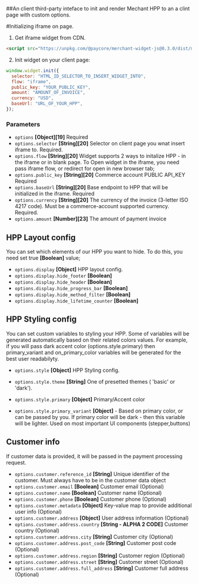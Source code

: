 ##An client third-party inteface to init and render Mechant HPP to an a clint page with custom options.

#Initializing iframe on page.

1. Get iframe widget from CDN.

```html
<script src="https://unpkg.com/@paycore/merchant-widget-js@0.3.0/dist/merchantWidget.umd.min.js"></script>
```

2. Init widget on your client page:

```javascript
window.widget.init({
  selector: "HTML_ID_SELECTOR_TO_INSERT_WIDGET_INTO",
  flow: "iframe",
  public_key: "YOUR_PUBLIC_KEY",
  amount: "AMOUNT_OF_INVOICE",
  currency: "USD",
  baseUrl: "URL_OF_YOUR_HPP",
});
```

### Parameters

- `options` **[Object][19]** Required
- `options.selector` **[String][20]** Selector on client page you wnat insert iframe to. Required.
- `options.flow` **[String][20]** Widget supports 2 ways to initalize HPP - in the iframe or in blank page.
  To Open widget in the iframe, you need pass iframe flow, or redirect for open in new browser tab;
- `options.public_key` **[String][20]** Commerce account PUBLIC API_KEY Required
- `options.baseUrl` **[String][20]** Base endpoint to HPP that will be initialized in the iframe. Required
- `options.currency` **[String][20]** The currency of the invoice (3-letter ISO 4217 code). Must be a commerce-account supported currency. Required.
- `options.amount` **[Number][23]** The amount of payment invoice

## HPP Layout config

You can set which elements of our HPP you want to hide.
To do this, you need set true **[Boolean]** value;

- `options.display` **[Object]** HPP layout config.
- `options.display.hide_footer` **[Boolean]**
- `options.display.hide_header` **[Boolean]**
- `options.display.hide_progress_bar` **[Boolean]**
- `options.display.hide_method_filter` **[Boolean]**
- `options.display.hide_lifetime_counter` **[Boolean]**

## HPP Styling config

You can set custom variables to styling your HPP.
Some of variables will be generated automatically based on their related colors values. For example, if you will pass dark accent color (options.style.primary) then primary_variant and on_primary_color variables will be generated for the best user readabilyty.

- `options.style` **[Object]** HPP Styling config.

- `options.style.theme` **[String]** One of presetted themes ( 'basic' or 'dark').
  <!-- - `options.style.success_color` **[Object]** Color of success element 'notify' -->
- `options.style.primary` **[Object]** Primary/Accent color
- `options.style.primary_variant` **[Object]** - Based on primary color, or can be passed by you. If primary color will be dark - then this variable will be lighter. Used on most important UI components (stepper,buttons)

## Customer info

If customer data is provided, it will be passed in the payment processing request.

- `options.customer.reference_id` **[String]** Unique identifier of the customer. Must always have to be in the customer data object
- `options.customer.email` **[Boolean]** Customer email (Optional)
- `options.customer.name` **[Boolean]** Customer name (Optional)
- `options.customer.phone` **[Boolean]** Customer phone (Optional)
- `options.customer.metadata` **[Object]** Key-value map to provide additional user info (Optional)
- `options.customer.address` **[Object]** User address information (Optional)
- `options.customer.address.country` **[String - ALPHA 2 CODE]** Customer country (Optional)
- `options.customer.address.city` **[String]** Customer city (Optional)
- `options.customer.address.post_code` **[String]** Customer post code (Optional)
- `options.customer.address.region` **[String]** Customer region (Optional)
- `options.customer.address.street` **[String]** Customer street (Optional)
- `options.customer.address.full_address` **[String]** Customer full address (Optional)
